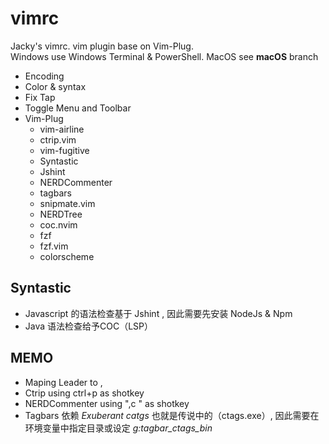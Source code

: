 # vimrc

Jacky's vimrc. vim plugin base on Vim-Plug.  
Windows use Windows Terminal & PowerShell. MacOS see **macOS** branch  

- Encoding  
- Color & syntax  
- Fix Tap  
- Toggle Menu and Toolbar  
- Vim-Plug  
  - vim-airline
  - ctrip.vim
  - vim-fugitive
  - Syntastic  
  - Jshint  
  - NERDCommenter  
  - tagbars  
  - snipmate.vim  
  - NERDTree  
  - coc.nvim
  - fzf
  - fzf.vim
  - colorscheme

## Syntastic

- Javascript 的语法检查基于 Jshint , 因此需要先安装 NodeJs & Npm  
- Java 语法检查给予COC（LSP）

## MEMO

- Maping Leader to ,
- Ctrip using ctrl+p as shotkey  
- NERDCommenter using ",c " as shotkey  
- Tagbars 依赖 *Exuberant catgs*  也就是传说中的（ctags.exe）, 因此需要在环境变量中指定目录或设定 *g:tagbar_ctags_bin*  


